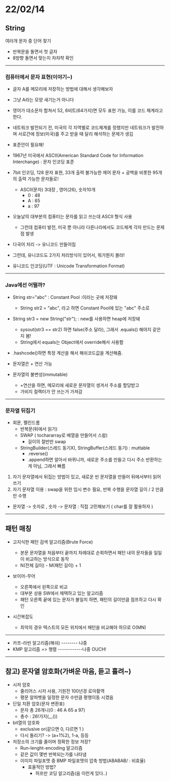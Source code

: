 # 22/02/14

## String

여러개 문자 중 단어 찾기

- 반복문을 돌면서 첫 글자
- 8방향 돌면서 맞는지 챠챠챡 확인

---

### 컴퓨터에서 문자 표현(이야기~)

- 글자 A를 메모리에 저장하는 방법에 대해서 생각해보자
- 그냥 A라는 모양 새기는거 아니다
- 영어가 대소문자 합쳐서 52, 6비트(64가지)면 모두 표현 가능, 이를 코드 체계라고 한다.



- 네트워크 발전되기 전, 미국의 각 지역별로 코드체계를 정했지만 네트워크가 발전하며 서로간에 정보(미국)를 주고 받을 때 달리 해석하는 문제가 생김
- 표준안이 필요해!
- 1967년 미국에서 ASCII(American Standard Code for Information Interchange) : 문자 인코딩 표준
- 7bit 인코딩, 128 문자 표현, 33개 출력 불가능한 제어 문자 + 공백을 비롯한 95개의 출력 가능한 문자들로!
  - ASCII(문자) 3대장 , 영어(26), 숫자10개
    - 0 : 48
    - A : 65
    - a : 97
- 오늘날의 대부분의 컴퓨터는 문자를 읽고 쓰는데 ASCII 형식 사용
  - 그런데 컴퓨터 발전, 미국 뿐 아니라 다른나라에서도 코드체계 각자 만드는 문제점 발생
- 다국어 처리 -> 유니코드 만들어짐
- 그런데, 유니코드도 2가지 처리방식이 있어서, 뭐가뭔지 몰라!
- 유니코드 인코딩(UTF : Unicode Transformation Format)

---

### Java에선 어떨까?

- String str="abc" : Constant Pool :이라는 곳에 저장돼
  - String str2 = "abc", 라고 하면 Constant Pool에 있는 "abc" 주소로
- String str3 = new String("str"); : new를 사용하면 heap에 저장돼
  - sysout(str3 == str2) 하면 false(주소 달라), 그래서 .equals() 해야지 같은지 봄!
  - String에서 equals는 Object에서 override해서 사용함

- .hashcode()하면 특정 계산을 해서 해쉬코드값을 계산해줌.



- 문자열은 + 연산 가능
- 문자열의 불변성(immutable)
  - +연산을 하면, 메모리에 새로운 문자열이 생겨서 주소를 할당받고
  - 가비지 컬랙터가 안 쓰는거 가져감

---

### 문자열 뒤집기

- 회문, 펠린드롬
  - 반복문(뒤에서 읽기)
  - SWAP ( tochararray로 배열을 만들어서 스왑)
    - 길이의 절반만 swap
  - StringBuilder(스레드 동기X), StringBuffer(스레드 동기) : muttable
    - .reverse() 
    - .append하면 알아서 바뀌니까, 새로운 주소를 만들고 다시 주소 반환하는게 아님, 그래서 빠름



1. 자기 문자열에서 뒤집는 방법이 있고, 새로운 빈 문자열을 만들어 뒤에서부터 읽어 쓰기
2. 자기 문자열 이용 : swap을 위한 임시 변수 필요, 반복 수행을 문자열 길이 / 2 만큼만 수행



- 문자열 -> 숫자로 , 숫자 -> 문자열 : 직접 고민해보기 ( char를 잘 활용하자 )



---

## 패턴 매칭

- 고지식한 패턴 검색 알고리즘(Brute Force)
  - 본문 문자열을 처음부터 끝까지 차례대로 순회하면서 패턴 내의 문자들을 일일이 비교하는 방식으로 동작
  - N(전체 길이) - M(패턴 길이) + 1
- 보이어-무어
  - 오른쪽에서 왼쪽으로 비교
  - 대부분 상용 SW에서 채택하고 있는 알고리즘
  - 패턴 오른쪽 끝에 있는 문자가 불일치 하면, 패턴의 길이만큼 점프하고 다시 확인

- 시간복잡도
  - 최악의 경우 텍스트의 모든 위치에서 패턴을 비교해야 하므로 O(MN)



---

- 카프-라빈 알고리즘(해쉬) -------- 나중
- KMP 알고리즘 => 행렬 ------------나중     OUCH!

---

## 참고) 문자열 암호화(가벼운 마음, 듣고 흘려~)

- 시저 암호
  - 줄리어스 시저 사용, 기원전 100년경 로마활역
  - 평문 알파벳을 일정한 문자 수만큼 평행이동 시켰음
- 단일 치환 암호(문자 변환표)
  - 문자 총 26개니(0 : 46 A 65 a 97) 
  - 총수 : 26!가지(,,,())
- bit열의 암호화
  - exclusive or(같으면 0, 다르면 1 )
  - 다시 돌리기? -> (a+1%2), 1-a,  등등
- 저장소의 크기를 줄이며 정확한 정보 저장?
  - Run-lenght-encoding 알고리즘
  - 같은 값이 몇번 반복되는가를 나타냄
  - 이미지 파일포맷 중 BMP 파일포맷의 압축 방법(ABABAB/ : 비효율)
    - 효울적인 방법?
      - 허프만 코딩 알고리즘(음 이런게 있다..)

